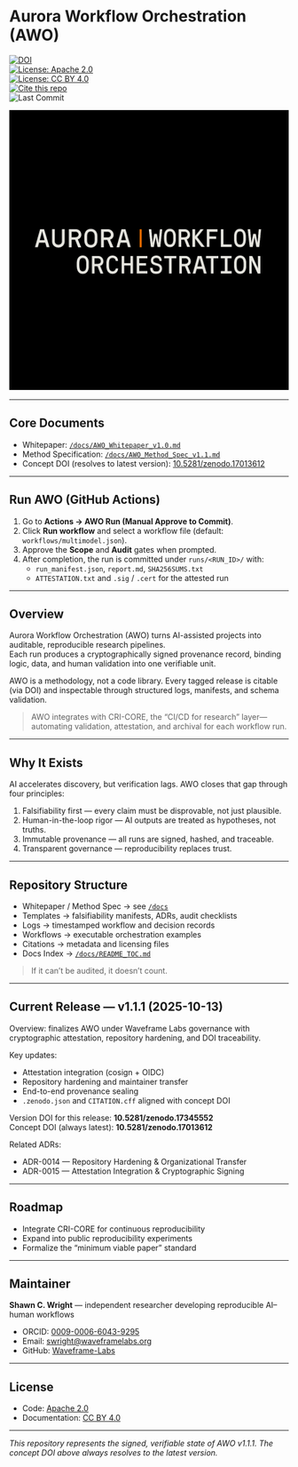 # Aurora Workflow Orchestration (AWO)

[![DOI](https://zenodo.org/badge/DOI/10.5281/zenodo.17345552.svg)](https://doi.org/10.5281/zenodo.17345552)  
[![License: Apache 2.0](https://img.shields.io/badge/License-Apache_2.0-blue.svg)](LICENSE)  
[![License: CC BY 4.0](https://img.shields.io/badge/License-CC_BY_4.0-lightgrey.svg)](LICENSE-CC-BY-4.0.md)  
[![Cite this repo](https://img.shields.io/badge/Cite-CITATION.cff-important.svg)](CITATION.cff)  
![Last Commit](https://img.shields.io/github/last-commit/Waveframe-Labs/Aurora-Workflow-Orchestration/main)

![AURORA WORKFLOW ORCHESTRATION](figures/awo_banner_cri.PNG)

---

## Core Documents

- Whitepaper: [`/docs/AWO_Whitepaper_v1.0.md`](docs/AWO_Whitepaper_v1.0.md)  
- Method Specification: [`/docs/AWO_Method_Spec_v1.1.md`](docs/AWO_Method_Spec_v1.1.md)  
- Concept DOI (resolves to latest version): [10.5281/zenodo.17013612](https://doi.org/10.5281/zenodo.17013612)

---

## Run AWO (GitHub Actions)

1. Go to **Actions → AWO Run (Manual Approve to Commit)**.  
2. Click **Run workflow** and select a workflow file (default: `workflows/multimodel.json`).  
3. Approve the **Scope** and **Audit** gates when prompted.  
4. After completion, the run is committed under `runs/<RUN_ID>/` with:
   - `run_manifest.json`, `report.md`, `SHA256SUMS.txt`  
   - `ATTESTATION.txt` and `.sig` / `.cert` for the attested run

---

## Overview

Aurora Workflow Orchestration (AWO) turns AI-assisted projects into auditable, reproducible research pipelines.  
Each run produces a cryptographically signed provenance record, binding logic, data, and human validation into one verifiable unit.

AWO is a methodology, not a code library. Every tagged release is citable (via DOI) and inspectable through structured logs, manifests, and schema validation.

> AWO integrates with CRI-CORE, the “CI/CD for research” layer—automating validation, attestation, and archival for each workflow run.

---

## Why It Exists

AI accelerates discovery, but verification lags. AWO closes that gap through four principles:

1. Falsifiability first — every claim must be disprovable, not just plausible.  
2. Human-in-the-loop rigor — AI outputs are treated as hypotheses, not truths.  
3. Immutable provenance — all runs are signed, hashed, and traceable.  
4. Transparent governance — reproducibility replaces trust.

---

## Repository Structure

- Whitepaper / Method Spec → see [`/docs`](docs)  
- Templates → falsifiability manifests, ADRs, audit checklists  
- Logs → timestamped workflow and decision records  
- Workflows → executable orchestration examples  
- Citations → metadata and licensing files  
- Docs Index → [`/docs/README_TOC.md`](docs/README_TOC.md)

> If it can’t be audited, it doesn’t count.

---

## Current Release — v1.1.1 (2025-10-13)

Overview: finalizes AWO under Waveframe Labs governance with cryptographic attestation, repository hardening, and DOI traceability.

Key updates:
- Attestation integration (cosign + OIDC)  
- Repository hardening and maintainer transfer  
- End-to-end provenance sealing  
- `.zenodo.json` and `CITATION.cff` aligned with concept DOI

Version DOI for this release: **10.5281/zenodo.17345552**  
Concept DOI (always latest): **10.5281/zenodo.17013612**

Related ADRs:
- ADR-0014 — Repository Hardening & Organizational Transfer  
- ADR-0015 — Attestation Integration & Cryptographic Signing

---

## Roadmap

- Integrate CRI-CORE for continuous reproducibility  
- Expand into public reproducibility experiments  
- Formalize the “minimum viable paper” standard

---

## Maintainer

**Shawn C. Wright** — independent researcher developing reproducible AI–human workflows  
- ORCID: [0009-0006-6043-9295](https://orcid.org/0009-0006-6043-9295)  
- Email: swright@waveframelabs.org  
- GitHub: [Waveframe-Labs](https://github.com/Waveframe-Labs)

---

## License

- Code: [Apache 2.0](LICENSE)  
- Documentation: [CC BY 4.0](LICENSE-CC-BY-4.0.md)

---

*This repository represents the signed, verifiable state of AWO v1.1.1. The concept DOI above always resolves to the latest version.*
